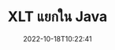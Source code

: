 ---
############################# Static ############################
layout: "auto-gen-merger"
date: 2022-10-18T10:22:41
draft: false
otherformats: ott pdf pps ppsx ppt pptx rtf tex vdx vsdm vsdx vssm vssx vstm vstx vsx

############################# Head ############################
head_title: "แยก XLT ออกเป็นหลายไฟล์ใน Java"
head_description: "แยกไฟล์ XLT ไฟล์เดียวออกเป็นหลายไฟล์ตามหมายเลขหน้า ช่วงหน้า หน้าคู่หรือหน้าคี่โดยใช้ API การรวมเอกสาร"

############################# Header ############################
title: "XLT แยกใน Java"
description: "แยก XLT ด้วยโค้ด Java สองสามบรรทัด"
bg_image: "https://cms.admin.containerize.com/templates/aspose/App_Themes/V3/images/bg/header1.png"
bg_overlay: false
button:
    enable: true
    icon: "fas fa-arrow-down"
    label: "ดาวน์โหลด ทดลองใช้ฟรี"
    link: "https://downloads.groupdocs.com/merger/java"

############################# SubMenu ############################
submenu:
    enable: true

    left:
        img_alt: "GroupDocs.Merger for Java"
        image: "https://cms.admin.containerize.com/templates/groupdocs/images/product-logos/90x90-noborder/groupdocs-merger-java.png"
        product: "GroupDocs.Merger"
        platform: "Java"

    middle:
        button:

            # button loop
            - link: "https://apireference.groupdocs.com/merger/java"
              text: "การอ้างอิง API"

            # button loop
            - link: "https://github.com/groupdocs-merger"
              text: "ตัวอย่างโค้ด"

            # button loop
            - link: "https://products.groupdocs.app/merger/family"
              text: "การสาธิตสด"

            # button loop
            - link: "https://purchase.groupdocs.com/pricing/merger/java"
              text: "ราคา"

    right:
        link_download: "https://downloads.groupdocs.com/merger"
        link_learn: "https://docs.groupdocs.com/merger/java"
        link_buy: "https://purchase.groupdocs.com"

############################# About ############################
about:
    enable: true
    title: "เกี่ยวกับ GroupDocs.Merger for Java API"
    content: |
        [GroupDocs.Merger for Java](/th/merger/java/) ไลบรารีนำเสนอโซลูชันง่ายๆ ในการผสานและแยกระหว่างรูปแบบเอกสารต่างๆ ได้อย่างปลอดภัย รวมทั้ง PDF, Microsoft Office (Word, Excel, PowerPoint, OneNote), OpenDocument, HTML, รูปภาพ และอื่นๆ อีกมากมายภายในแอปพลิเคชัน Java ด้วยการเพิ่มโค้ดเพียงไม่กี่บรรทัด ดำเนินการเอกสารหลายอย่าง เช่น ย้าย ลบ หมุน สลับ แยก หรือเปลี่ยนการวางแนวของหน้าภายในเอกสาร API การรวมเอกสารยังรองรับการแสดงตัวอย่างหน้าเอกสารเป็นรูปภาพเพื่อวิเคราะห์โครงสร้างเอกสาร การจัดรูปแบบ และเนื้อหาบนหน้า
        
        GroupDocs.Merger API เป็นตัวเลือกที่เหมาะสมสำหรับโซลูชันองค์กรที่ต้องการคุณสมบัติการแยกไฟล์ API เหล่านี้ได้รับการสนับสนุนอย่างดีบนระบบปฏิบัติการและแพลตฟอร์มหลักทั้งหมด รวมทั้ง J2SE 7.0 (1.7), J2SE 8.0 (1.8), Java 10

############################# Steps ############################
steps:
    enable: true
    title_left: "แยกไฟล์ XLT ทีละหน้าใน Java"
    content_left: |
        [GroupDocs.Merger for Java](/th/merger/java/) ช่วยให้นักพัฒนา Java แยกไฟล์ XLT ไฟล์เดียวออกเป็นไฟล์ผลลัพธ์ได้หลายไฟล์โดยใช้ ไม่กี่ขั้นตอนง่ายๆ
        
        * เริ่มต้น **SplitOptions** ด้วยรูปแบบพาธของไฟล์เอาต์พุต
        * สร้างอินสแตนซ์ใหม่ของ **การควบรวมกิจการ** และส่งผ่านเส้นทางเอกสารต้นทางเป็นพารามิเตอร์ตัวสร้าง
        * เรียก **split** และส่งผ่านวัตถุ **SplitOptions** เพื่อบันทึกเอกสารผลลัพธ์

    title_right: "ความต้องการของระบบ"
    content_right: |
        GroupDocs.Merger for Java APIs ได้รับการสนับสนุนบนแพลตฟอร์มและระบบปฏิบัติการหลักทั้งหมด ก่อนดำเนินการโค้ดด้านล่าง โปรดตรวจสอบให้แน่ใจว่าคุณได้ติดตั้งข้อกำหนดเบื้องต้นต่อไปนี้ไว้ในระบบของคุณแล้ว

        * ระบบปฏิบัติการ: Microsoft Windows, Linux, MacOS
        * สภาพแวดล้อมการพัฒนา: NetBeans, IntelliJ IDEA, Eclipse
        * กรอบงาน: J2SE 7.0 (1.7), J2SE 8.0 (1.8), Java 10
        * ดาวน์โหลด GroupDocs.Merger for Java เวอร์ชันล่าสุดจาก [Maven](https://repository.groupdocs.com/webapp/#/artifacts/browse/tree/General/repo/com/groupdocs/groupdocs-merger)
         
    code: |
     {{% merger/additional-styles %}}
     {{< merger/code-merger title="วิธีแยกไฟล์ XLT โดยใช้โค้ดตัวอย่าง Java">}}

        ```java    
        // แยกไฟล์ XLT โดยใช้ GroupDocs.Merger สำหรับ Java API
        String filePath = "input.xlt";
        String filePathOut = "output.xlt";
        
        // เริ่มต้นคลาส SplitOptions ด้วยรูปแบบพา ธ ไฟล์เอาต์พุต
        SplitOptions splitOptions = new SplitOptions(filePathOut, new int[] { 3, 6, 8 });

        // ยกตัวอย่างการควบรวมกิจการด้วยการป้อนข้อมูล XLT เอกสาร
        Merger merger = new Merger(filePath);

        // วิธีการแยกการโทรและส่งวัตถุ SplitOptions เพื่อบันทึกเอกสารผลลัพธ์
        merger.split(splitOptions);
        ```
     {{< /merger/code-merger >}}

############################# Demos ############################
demos:
    enable: true
    title: "การสาธิตสด - แยกไฟล์ XLT ออนไลน์"
    content: |
       แยกไฟล์ XLT ออกทันทีโดยไปที่เว็บไซต์ [GroupDocs.Merger Live Demos](https://products.groupdocs.app/splitter/xlt)
       การสาธิตสดมีประโยชน์ดังต่อไปนี้
        
############################# About Formats ############################
about_formats:
    enable: true

############################# More Formats ############################
more_formats:
    enable: true
    title: "แยกไฟล์รูปแบบอื่น"
    content: |
        Java การควบรวมเอกสารและ API แยกสำหรับรูปแบบไฟล์และรูปภาพ แยกรูปแบบไฟล์ยอดนิยมบางรูปแบบตามที่ระบุไว้ด้านล่าง

############################# Back to top ###############################
back_to_top:
    enable: true
---
